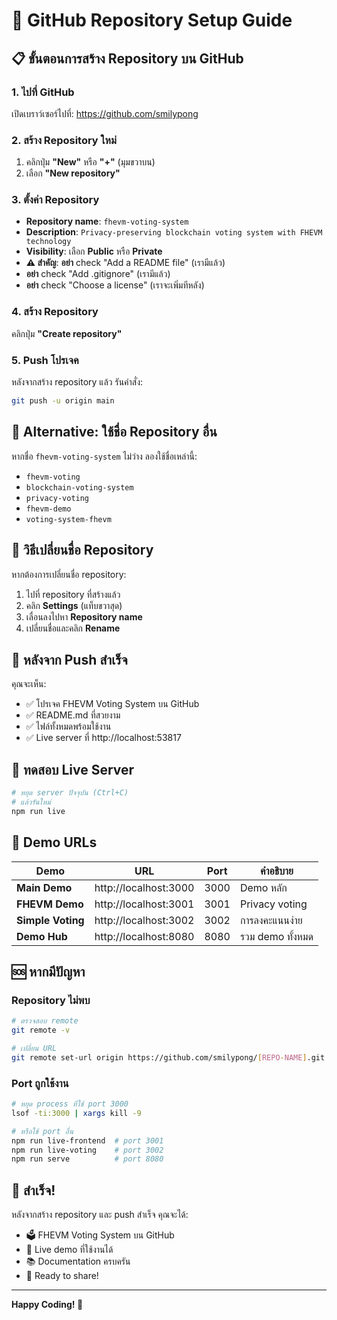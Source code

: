 # 🚀 GitHub Repository Setup Guide

## 📋 ขั้นตอนการสร้าง Repository บน GitHub

### 1. ไปที่ GitHub
เปิดเบราว์เซอร์ไปที่: https://github.com/smilypong

### 2. สร้าง Repository ใหม่
1. คลิกปุ่ม **"New"** หรือ **"+"** (มุมขวาบน)
2. เลือก **"New repository"**

### 3. ตั้งค่า Repository
- **Repository name**: `fhevm-voting-system`
- **Description**: `Privacy-preserving blockchain voting system with FHEVM technology`
- **Visibility**: เลือก **Public** หรือ **Private**
- **⚠️ สำคัญ**: **อย่า** check "Add a README file" (เรามีแล้ว)
- **อย่า** check "Add .gitignore" (เรามีแล้ว)
- **อย่า** check "Choose a license" (เราจะเพิ่มทีหลัง)

### 4. สร้าง Repository
คลิกปุ่ม **"Create repository"**

### 5. Push โปรเจค
หลังจากสร้าง repository แล้ว รันคำสั่ง:

```bash
git push -u origin main
```

## 🎯 Alternative: ใช้ชื่อ Repository อื่น

หากชื่อ `fhevm-voting-system` ไม่ว่าง ลองใช้ชื่อเหล่านี้:

- `fhevm-voting`
- `blockchain-voting-system`
- `privacy-voting`
- `fhevm-demo`
- `voting-system-fhevm`

## 🔧 วิธีเปลี่ยนชื่อ Repository

หากต้องการเปลี่ยนชื่อ repository:

1. ไปที่ repository ที่สร้างแล้ว
2. คลิก **Settings** (แท็บขวาสุด)
3. เลื่อนลงไปหา **Repository name**
4. เปลี่ยนชื่อและคลิก **Rename**

## 📱 หลังจาก Push สำเร็จ

คุณจะเห็น:
- ✅ โปรเจค FHEVM Voting System บน GitHub
- ✅ README.md ที่สวยงาม
- ✅ ไฟล์ทั้งหมดพร้อมใช้งาน
- ✅ Live server ที่ http://localhost:53817

## 🚀 ทดสอบ Live Server

```bash
# หยุด server ปัจจุบัน (Ctrl+C)
# แล้วรันใหม่
npm run live
```

## 📱 Demo URLs

| Demo | URL | Port | คำอธิบาย |
|------|-----|------|----------|
| **Main Demo** | http://localhost:3000 | 3000 | Demo หลัก |
| **FHEVM Demo** | http://localhost:3001 | 3001 | Privacy voting |
| **Simple Voting** | http://localhost:3002 | 3002 | การลงคะแนนง่าย |
| **Demo Hub** | http://localhost:8080 | 8080 | รวม demo ทั้งหมด |

## 🆘 หากมีปัญหา

### Repository ไม่พบ
```bash
# ตรวจสอบ remote
git remote -v

# เปลี่ยน URL
git remote set-url origin https://github.com/smilypong/[REPO-NAME].git
```

### Port ถูกใช้งาน
```bash
# หยุด process ที่ใช้ port 3000
lsof -ti:3000 | xargs kill -9

# หรือใช้ port อื่น
npm run live-frontend  # port 3001
npm run live-voting    # port 3002
npm run serve          # port 8080
```

## 🎉 สำเร็จ!

หลังจากสร้าง repository และ push สำเร็จ คุณจะได้:
- 🗳️ FHEVM Voting System บน GitHub
- 📱 Live demo ที่ใช้งานได้
- 📚 Documentation ครบครัน
- 🚀 Ready to share!

---
**Happy Coding! 🎉**
